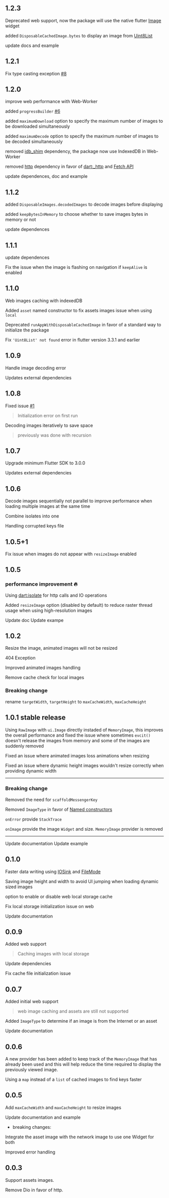 ## 1.2.3

Deprecated web support, now the package will use the native flutter [Image](https://api.flutter.dev/flutter/widgets/Image-class.html) widget

added `DisposableCachedImage.bytes` to display an image from [Uint8List](https://api.flutter.dev/flutter/dart-typed_data/Uint8List-class.html)

update docs and example

## 1.2.1

Fix type casting exception [#8](https://github.com/7mada123/disposable_cached_images/pull/8)

## 1.2.0

improve web performance with Web-Worker

added `progressBuilder` [#6](https://github.com/7mada123/disposable_cached_images/issues/6)

added `maximumDownload` option to specify the maximum number of images to be downloaded simultaneously

added `maximumDecode` option to specify the maximum number of images to be decoded simultaneously

removed [idb_shim](https://pub.dev/packages/http) dependency, the package now use IndexedDB in Web-Worker

removed [http](https://pub.dev/packages/idb_shim) dependency in favor of [dart:_http]() and [Fetch API](https://developer.mozilla.org/en-US/docs/Web/API/Fetch_API)

update dependences, doc and example

## 1.1.2

added `DisposableImages.decodedImages` to decode images before displaying

added `keepBytesInMemory` to choose whether to save images bytes in memory or not

update dependences

## 1.1.1

update dependences

Fix the issue when the image is flashing on navigation if `keepAlive` is enabled

## 1.1.0

Web images caching with indexedDB

Added `asset` named constructor to fix assets images issue when using `local`

Deprecated `runAppWithDisposableCachedImage` in favor of a standard way to initialize the package

Fix `'Uint8List' not found` error in flutter version 3.3.1 and earlier

## 1.0.9

Handle image decoding error

Updates external dependencies

## 1.0.8

Fixed issue [#1](https://github.com/7mada123/disposable_cached_images/issues/1)
> Initialization error on first run

Decoding images iteratively to save space
> previously was done with recursion

## 1.0.7

Upgrade minimum Flutter SDK to 3.0.0

Updates external dependencies

## 1.0.6

Decode images sequentially not parallel to improve performance when loading multiple images at the same time

Combine isolates into one

Handling corrupted keys file

## 1.0.5+1

Fix issue when images do not appear with `resizeImage` enabled

## 1.0.5

### performance improvement :fire:

Using [dart:isolate](https://api.dart.dev/stable/2.16.2/dart-isolate/dart-isolate-library.html) for http calls and IO operations

Added `resizeImage` option (disabled by default) to reduce raster thread usage when using high-resolution images

Update doc
Update exampe

## 1.0.2

Resize the image, animated images will not be resized

404 Exception

Improved animated images handling

Remove cache check for local images

### Breaking change

rename `targetWidth`, `targetHeight` to `maxCacheWidth`, `maxCacheHeight`

## 1.0.1 stable release

Using `RawImage` with `ui.Image` directly instaded of `MemoryImage`, this improves the overall performance and fixed the issue where sometimes `evcit()` doesn't release the images from memory and some of the images are suddenly removed

Fixed an issue where animated images loss animations when resizing

Fixed an issue where dynamic height images wouldn't resize correctly when providing dynamic width

---

### Breaking change

Removed the need for `scaffoldMessengerKey`

Removed `ImageType` in favor of [Named constructors](https://dart.dev/guides/language/language-tour#named-constructors)

`onError` provide `StackTrace`

`onImage` provide the image `Widget` and size. `MemoryImage` provider is removed

---

Update documentation
Update example

## 0.1.0

Faster data writing using [IOSink](https://api.flutter.dev/flutter/dart-io/IOSink-class.html) and [FileMode](https://api.flutter.dev/flutter/dart-io/FileMode-class.html)

Saving image height and width to avoid UI jumping when loading dynamic sized images

option to enable or disable web local storage cache

Fix local storage initialization issue on web

Update documentation

## 0.0.9

Added web support

> Caching images with local storage

Update dependencies

Fix cache file initialization issue

## 0.0.7

Added initial web support

> web image caching and assets are still not supported

Added `ImageType` to determine if an image is from the Internet or an asset

Update documentation

## 0.0.6

A new provider has been added to keep track of the `MemoryImage` that has already been used and this will help reduce the time required to display the previously viewed image.

Using a `map` instead of a `list` of cached images to find keys faster

## 0.0.5

Add `maxCacheWidth` and `maxCacheHeight` to resize images

Update documentation and example

- breaking changes:

Integrate the asset image with the network image to use one Widget for both

Improved error handling

## 0.0.3

Support assets images.

Remove Dio in favor of http.